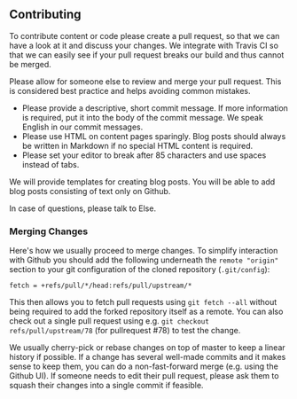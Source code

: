 ## Contributing

To contribute content or code please create a pull request, so that we can have a look
at it and discuss your changes. We integrate with Travis CI so that we can easily see
if your pull request breaks our build and thus cannot be merged.

Please allow for someone else to review and merge your pull request. This is 
considered best practice and helps avoiding common mistakes.

* Please provide a descriptive, short commit message. If more information is required,
put it into the body of the commit message. We speak English in our commit messages.
* Please use HTML on content pages sparingly. Blog posts should always be written in
Markdown if no special HTML content is required.
* Please set your editor to break after 85 characters and use spaces instead of tabs.

We will provide templates for creating blog posts. You will be able to add blog posts
consisting of text only on Github.

In case of questions, please talk to Else.

### Merging Changes

Here's how we usually proceed to merge changes. To simplify interaction with
Github you should add the following underneath the `remote "origin"` section to
your git configuration of the cloned repository (`.git/config`):

    fetch = +refs/pull/*/head:refs/pull/upstream/*

This then allows you to fetch pull requests using `git fetch --all` without
being required to add the forked repository itself as a remote. You can also
check out a single pull request using e.g. `git checkout refs/pull/upstream/78`
(for pullrequest #78) to test the change.

We usually cherry-pick or rebase changes on top of master to keep a linear
history if possible. If a change has several well-made commits and it makes
sense to keep them, you can do a non-fast-forward merge (e.g. using the Github
UI). If someone needs to edit their pull request, please ask them to squash
their changes into a single commit if feasible. 
